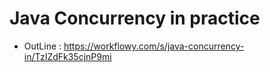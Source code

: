 # Java Concurrency in practice

- OutLine : https://workflowy.com/s/java-concurrency-in/TzIZdFk35cjnP9mi
